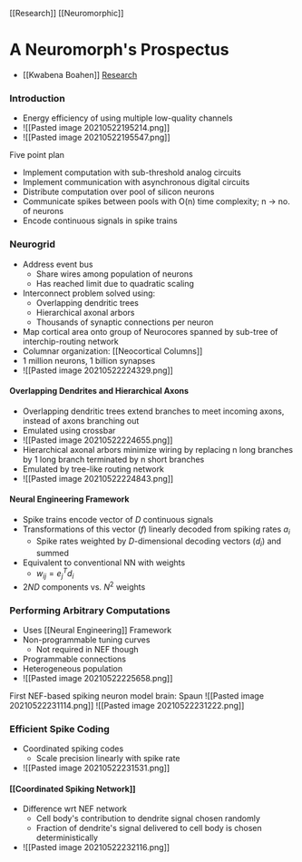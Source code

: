 [[Research]] [[Neuromorphic]]
# A Neuromorph's Prospectus
- [[Kwabena Boahen]]
[Research](Research.md)
### Introduction
- Energy efficiency of using multiple low-quality channels
- ![[Pasted image 20210522195214.png]]
- ![[Pasted image 20210522195547.png]]

Five point plan
- Implement computation with sub-threshold analog circuits 
- Implement communication with asynchronous digital circuits
- Distribute computation over pool of silicon neurons
- Communicate spikes between pools with O(n) time complexity; n -> no. of neurons
- Encode continuous signals in spike trains

### Neurogrid
- Address event bus
	- Share wires among population of neurons
	- Has reached limit due to quadratic scaling
- Interconnect problem solved using:
	- Overlapping dendritic trees
	- Hierarchical axonal arbors
	- Thousands of synaptic connections per neuron
- Map cortical area onto group of Neurocores spanned by sub-tree of interchip-routing network
- Columnar organization: [[Neocortical Columns]]
- 1 million neurons, 1 billion synapses
- ![[Pasted image 20210522224329.png]]

#### Overlapping Dendrites and Hierarchical Axons
- Overlapping dendritic trees extend branches to meet incoming axons, instead of axons branching out
- Emulated using crossbar
- ![[Pasted image 20210522224655.png]]
- Hierarchical axonal arbors minimize wiring by replacing n long branches by 1 long branch terminated by n short branches
- Emulated by tree-like routing network
- ![[Pasted image 20210522224843.png]]

#### Neural Engineering Framework
- Spike trains encode vector of $D$ continuous signals
- Transformations of this vector ($f$) linearly decoded from spiking rates $a_i$
	- Spike rates weighted by $D$-dimensional decoding vectors ($d_i$) and summed
- Equivalent to conventional NN with weights
	- $w_{ij}=e_j^Td_i$
- $2ND$ components vs. $N^2$ weights 

### Performing Arbitrary Computations
- Uses [[Neural Engineering]] Framework
- Non-programmable tuning curves
	- Not required in NEF though
- Programmable connections
- Heterogeneous population
- ![[Pasted image 20210522225658.png]]

First NEF-based spiking neuron model brain: Spaun
![[Pasted image 20210522231114.png]]
![[Pasted image 20210522231222.png]]

### Efficient Spike Coding
- Coordinated spiking codes
	- Scale precision linearly with spike rate
- ![[Pasted image 20210522231531.png]]

#### [[Coordinated Spiking Network]]
- Difference wrt NEF network
	- Cell body's contribution to dendrite signal chosen randomly
	- Fraction of dendrite's signal delivered to cell body is chosen deterministically
- ![[Pasted image 20210522232116.png]]


